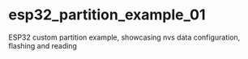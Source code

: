 # esp32_partition_example_01
ESP32 custom partition example, showcasing nvs data configuration, flashing and reading
